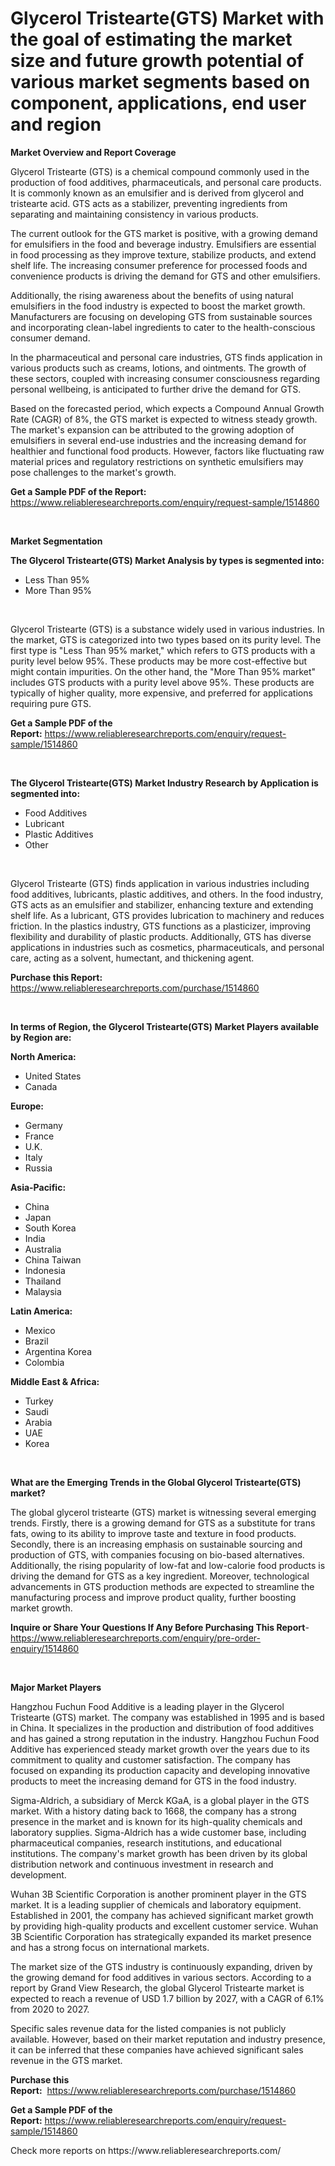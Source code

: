 <p><h1>Glycerol Tristearte(GTS) Market with the goal of estimating the market size and future growth potential of various market segments based on component, applications, end user and region</h1></p><p><strong>Market Overview and Report Coverage</strong></p>
<p><p>Glycerol Tristearte (GTS) is a chemical compound commonly used in the production of food additives, pharmaceuticals, and personal care products. It is commonly known as an emulsifier and is derived from glycerol and tristearte acid. GTS acts as a stabilizer, preventing ingredients from separating and maintaining consistency in various products.</p><p>The current outlook for the GTS market is positive, with a growing demand for emulsifiers in the food and beverage industry. Emulsifiers are essential in food processing as they improve texture, stabilize products, and extend shelf life. The increasing consumer preference for processed foods and convenience products is driving the demand for GTS and other emulsifiers.</p><p>Additionally, the rising awareness about the benefits of using natural emulsifiers in the food industry is expected to boost the market growth. Manufacturers are focusing on developing GTS from sustainable sources and incorporating clean-label ingredients to cater to the health-conscious consumer demand.</p><p>In the pharmaceutical and personal care industries, GTS finds application in various products such as creams, lotions, and ointments. The growth of these sectors, coupled with increasing consumer consciousness regarding personal wellbeing, is anticipated to further drive the demand for GTS.</p><p>Based on the forecasted period, which expects a Compound Annual Growth Rate (CAGR) of 8%, the GTS market is expected to witness steady growth. The market's expansion can be attributed to the growing adoption of emulsifiers in several end-use industries and the increasing demand for healthier and functional food products. However, factors like fluctuating raw material prices and regulatory restrictions on synthetic emulsifiers may pose challenges to the market's growth.</p></p>
<p><strong>Get a Sample PDF of the Report:</strong> <a href="https://www.reliableresearchreports.com/enquiry/request-sample/1514860">https://www.reliableresearchreports.com/enquiry/request-sample/1514860</a></p>
<p>&nbsp;</p>
<p><strong>Market Segmentation</strong></p>
<p><strong>The Glycerol Tristearte(GTS) Market Analysis by types is segmented into:</strong></p>
<p><ul><li>Less Than 95%</li><li>More Than 95%</li></ul></p>
<p>&nbsp;</p>
<p><p>Glycerol Tristearte (GTS) is a substance widely used in various industries. In the market, GTS is categorized into two types based on its purity level. The first type is "Less Than 95% market," which refers to GTS products with a purity level below 95%. These products may be more cost-effective but might contain impurities. On the other hand, the "More Than 95% market" includes GTS products with a purity level above 95%. These products are typically of higher quality, more expensive, and preferred for applications requiring pure GTS.</p></p>
<p><strong>Get a Sample PDF of the Report:</strong>&nbsp;<a href="https://www.reliableresearchreports.com/enquiry/request-sample/1514860">https://www.reliableresearchreports.com/enquiry/request-sample/1514860</a></p>
<p>&nbsp;</p>
<p><strong>The Glycerol Tristearte(GTS) Market Industry Research by Application is segmented into:</strong></p>
<p><ul><li>Food Additives</li><li>Lubricant</li><li>Plastic Additives</li><li>Other</li></ul></p>
<p>&nbsp;</p>
<p><p>Glycerol Tristearte (GTS) finds application in various industries including food additives, lubricants, plastic additives, and others. In the food industry, GTS acts as an emulsifier and stabilizer, enhancing texture and extending shelf life. As a lubricant, GTS provides lubrication to machinery and reduces friction. In the plastics industry, GTS functions as a plasticizer, improving flexibility and durability of plastic products. Additionally, GTS has diverse applications in industries such as cosmetics, pharmaceuticals, and personal care, acting as a solvent, humectant, and thickening agent.</p></p>
<p><strong>Purchase this Report:</strong>&nbsp; <a href="https://www.reliableresearchreports.com/purchase/1514860">https://www.reliableresearchreports.com/purchase/1514860</a></p>
<p>&nbsp;</p>
<p><strong>In terms of Region, the Glycerol Tristearte(GTS) Market Players available by Region are:</strong></p>
<p>
    <p> <strong> North America: </strong>
        <ul>
            <li>United States</li>
            <li>Canada</li>
        </ul>
        </p> 
    <p> <strong> Europe: </strong>
        <ul>
            <li>Germany</li>
            <li>France</li>
            <li>U.K.</li>
            <li>Italy</li>
            <li>Russia</li>
        </ul>
        </p> 
    <p> <strong> Asia-Pacific: </strong>
        <ul>
            <li>China</li>
            <li>Japan</li>
            <li>South Korea</li>
            <li>India</li>
            <li>Australia</li>
            <li>China Taiwan</li>
            <li>Indonesia</li>
            <li>Thailand</li>
            <li>Malaysia</li>
        </ul>
        </p> 
    <p> <strong> Latin America: </strong>
        <ul>
            <li>Mexico</li>
            <li>Brazil</li>
            <li>Argentina Korea</li>
            <li>Colombia</li>
        </ul>
        </p> 
    <p> <strong> Middle East & Africa: </strong>
        <ul>
            <li>Turkey</li>
            <li>Saudi</li>
            <li>Arabia</li>
            <li>UAE</li>
            <li>Korea</li>
        </ul>
    </p>
    </p>
<p>&nbsp;</p>
<p><strong>What are the Emerging Trends in the Global Glycerol Tristearte(GTS) market?</strong></p>
<p><p>The global glycerol tristearte (GTS) market is witnessing several emerging trends. Firstly, there is a growing demand for GTS as a substitute for trans fats, owing to its ability to improve taste and texture in food products. Secondly, there is an increasing emphasis on sustainable sourcing and production of GTS, with companies focusing on bio-based alternatives. Additionally, the rising popularity of low-fat and low-calorie food products is driving the demand for GTS as a key ingredient. Moreover, technological advancements in GTS production methods are expected to streamline the manufacturing process and improve product quality, further boosting market growth.</p></p>
<p><strong>Inquire or Share Your Questions If Any Before Purchasing This Report</strong>- <a href="https://www.reliableresearchreports.com/enquiry/pre-order-enquiry/1514860">https://www.reliableresearchreports.com/enquiry/pre-order-enquiry/1514860</a></p>
<p>&nbsp;</p>
<p><strong>Major Market Players</strong></p>
<p><p>Hangzhou Fuchun Food Additive is a leading player in the Glycerol Tristearte (GTS) market. The company was established in 1995 and is based in China. It specializes in the production and distribution of food additives and has gained a strong reputation in the industry. Hangzhou Fuchun Food Additive has experienced steady market growth over the years due to its commitment to quality and customer satisfaction. The company has focused on expanding its production capacity and developing innovative products to meet the increasing demand for GTS in the food industry.</p><p>Sigma-Aldrich, a subsidiary of Merck KGaA, is a global player in the GTS market. With a history dating back to 1668, the company has a strong presence in the market and is known for its high-quality chemicals and laboratory supplies. Sigma-Aldrich has a wide customer base, including pharmaceutical companies, research institutions, and educational institutions. The company's market growth has been driven by its global distribution network and continuous investment in research and development.</p><p>Wuhan 3B Scientific Corporation is another prominent player in the GTS market. It is a leading supplier of chemicals and laboratory equipment. Established in 2001, the company has achieved significant market growth by providing high-quality products and excellent customer service. Wuhan 3B Scientific Corporation has strategically expanded its market presence and has a strong focus on international markets.</p><p>The market size of the GTS industry is continuously expanding, driven by the growing demand for food additives in various sectors. According to a report by Grand View Research, the global Glycerol Tristearte market is expected to reach a revenue of USD 1.7 billion by 2027, with a CAGR of 6.1% from 2020 to 2027.</p><p>Specific sales revenue data for the listed companies is not publicly available. However, based on their market reputation and industry presence, it can be inferred that these companies have achieved significant sales revenue in the GTS market.</p></p>
<p><strong>Purchase this Report:</strong>&nbsp;&nbsp;<a href="https://www.reliableresearchreports.com/purchase/1514860">https://www.reliableresearchreports.com/purchase/1514860</a></p>
<p></p>
<p><strong>Get a Sample PDF of the Report:</strong>&nbsp;<a href="https://www.reliableresearchreports.com/enquiry/request-sample/1514860">https://www.reliableresearchreports.com/enquiry/request-sample/1514860</a></p>
<p>Check more reports on https://www.reliableresearchreports.com/</p>